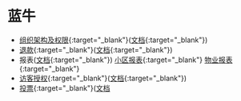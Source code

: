 # 蓝牛

+ [组织架构及权限](https://superdeng890530.github.io/APP_Demo/Jurisdiction/%E5%85%AC%E5%8F%B8%E7%AE%A1%E7%90%86.html){:target="_blank"}([文档](https://superdeng890530.github.io/APP_Demo/html/权限及节点调整/61503f87e9084f2b8d92b11403afcb8c/权限及节点调整.html){:target="_blank"})
+ [退款](https://superdeng890530.github.io/APP_Demo/Jurisdiction/%E9%80%80%E6%AC%BE.html){:target="_blank"}([文档](https://superdeng890530.github.io/APP_Demo/html/退款/a2974878a25f4c3397e23ac3b28bae1f/退款.html){:target="_blank"})
+ 报表([文档](https://superdeng890530.github.io/APP_Demo/html/财务报表/0b1d109fc4aa4f63bc9f5906539c140e/财务报表.html){:target="_blank"})
 [小区报表](https://superdeng890530.github.io/APP_Demo/Jurisdiction/%E5%B0%8F%E5%8C%BA%E6%8A%A5%E8%A1%A8.html){:target="_blank"}
 [物业报表](https://superdeng890530.github.io/APP_Demo/Jurisdiction/%E7%89%A9%E4%B8%9A%E6%8A%A5%E8%A1%A8.html){:target="_blank"}
+ [访客授权](https://superdeng890530.github.io/APP_Demo/VisitAuthorization/index.html#g=1){:target="_blank"}([文档](https://superdeng890530.github.io/APP_Demo/html/访客授权/e3de1f501d154ac4b9678dccc608d84e/访客授权.html){:target="_blank"})
+ [投票](https://superdeng890530.github.io/APP_Demo/Vote/%E6%8A%95%E7%A5%A8.html){:target="_blank"}([文档]()